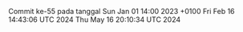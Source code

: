 Commit ke-55 pada tanggal Sun Jan 01 14:00 2023 +0100
Fri Feb 16 14:43:06 UTC 2024
Thu May 16 20:10:34 UTC 2024
